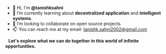<ul>
  <li> 👋 Hi, I'm <b>@tanishksahni</b> </li>
  <li> 🌱 I’m currently learning about <b>decentralized application</b> and <b>intelligent systems</b>.</li>
  <li> 🤝 I’m looking to collaborate on open source projects. </li>
  <li> 📫 You can reach me at my email: <a href="tanishk.sahni2002@gmail.com">tanishk.sahni2002@gmail.com</a> </li>
 </ul>
 <p> <strong> &ensp; Let's explore what we can do together in this world of infinite opportunities.</strong> </p>
